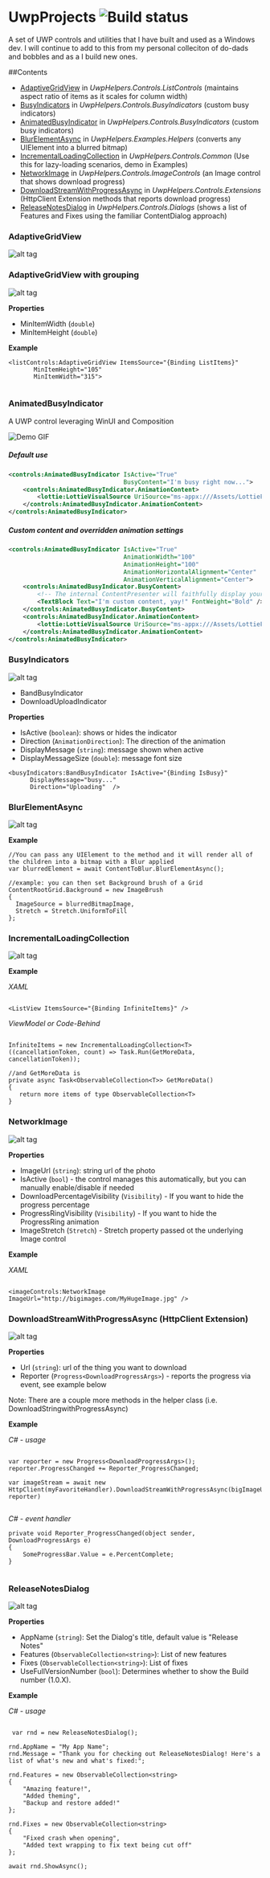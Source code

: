 # UwpProjects <img src="https://lance.visualstudio.com/DefaultCollection/_apis/public/build/definitions/99c7351f-17fc-47b4-9314-f259e58e77eb/2/badge" alt="Build status" />
A set of UWP controls and utilities that I have built and used as a Windows dev. I will continue to add to this from my personal colleciton of do-dads and bobbles and as a I build new ones.

##Contents

* [AdaptiveGridView](https://github.com/LanceMcCarthy/UwpProjects#adaptivegridview) in *UwpHelpers.Controls.ListControls* (maintains aspect ratio of items as it scales for column width)
* [BusyIndicators](https://github.com/LanceMcCarthy/UwpProjects#busyindicators) in *UwpHelpers.Controls.BusyIndicators* (custom busy indicators)
* [AnimatedBusyIndicator](https://github.com/LanceMcCarthy/UwpProjects#animatedbusyindicators) in *UwpHelpers.Controls.BusyIndicators* (custom busy indicators)
* [BlurElementAsync](https://github.com/LanceMcCarthy/UwpProjects#blurelementasync) in *UwpHelpers.Examples.Helpers* (converts any UIElement into a blurred bitmap)
* [IncrementalLoadingCollection](https://github.com/LanceMcCarthy/UwpProjects#incrementalloadingcollection) in *UwpHelpers.Controls.Common* (Use this for lazy-loading scenarios, demo in Examples)
* [NetworkImage](https://github.com/LanceMcCarthy/UwpProjects#networkimage) in *UwpHelpers.Controls.ImageControls* (an Image control that shows download progress)
* [DownloadStreamWithProgressAsync](https://github.com/LanceMcCarthy/UwpProjects#downloadstreamwithprogressasync-httpclient-extension) in *UwpHelpers.Controls.Extensions* (HttpClient Extension methods that reports download progress)
* [ReleaseNotesDialog](https://github.com/LanceMcCarthy/UwpProjects#releasenotesdialog) in *UwpHelpers.Controls.Dialogs* (shows a list of Features and Fixes using the familiar ContentDialog approach)


### AdaptiveGridView

![alt tag](https://i.gyazo.com/9d19b70d72c65c3d24fb81a857cdf4f8.gif)

### AdaptiveGridView with grouping

![alt tag](https://i.gyazo.com/d51eb22c60cbab80363b0e2976f9867d.gif)

**Properties**

* MinItemWidth (`double`)
* MinItemHeight (`double`)


**Example**

```
<listControls:AdaptiveGridView ItemsSource="{Binding ListItems}"
       MinItemHeight="105"
       MinItemWidth="315">
       
```

### AnimatedBusyIndicator
A UWP control leveraging WinUI and Composition

![Demo GIF](https://dvlup.blob.core.windows.net/general-app-files/GIFs/AnimatedBusyIndicator.gif)

##### Default use

```xml
<controls:AnimatedBusyIndicator IsActive="True"
                                BusyContent="I'm busy right now...">
    <controls:AnimatedBusyIndicator.AnimationContent>
        <lottie:LottieVisualSource UriSource="ms-appx:///Assets/LottieFiles/AlienIdScan.json" />
    </controls:AnimatedBusyIndicator.AnimationContent>
</controls:AnimatedBusyIndicator>
```

##### Custom content and overridden animation settings
```xml
<controls:AnimatedBusyIndicator IsActive="True"
                                AnimationWidth="100"
                                AnimationHeight="100"
                                AnimationHorizontalAlignment="Center"
                                AnimationVerticalAlignment="Center">
    <controls:AnimatedBusyIndicator.BusyContent>
        <!-- The internal ContentPresenter will faithfully display your content, but can still take advantage of inherited properties like Foreground -->
        <TextBlock Text="I'm custom content, yay!" FontWeight="Bold" />
    </controls:AnimatedBusyIndicator.BusyContent>
    <controls:AnimatedBusyIndicator.AnimationContent>
        <lottie:LottieVisualSource UriSource="ms-appx:///Assets/LottieFiles/ChartLoading.json" />
    </controls:AnimatedBusyIndicator.AnimationContent>
</controls:AnimatedBusyIndicator>
```

### BusyIndicators

![alt tag](https://i.gyazo.com/f95e8b62627551bec566f45aa7b77655.gif)

* BandBusyIndicator
* DownloadUploadIndicator



**Properties**

* IsActive (`boolean`): shows or hides the indicator
* Direction (`AnimationDirection`): The direction of the animation
* DisplayMessage (`string`): message shown when active
* DisplayMessageSize (`double`): message font size

```
<busyIndicators:BandBusyIndicator IsActive="{Binding IsBusy}"
      DisplayMessage="busy..."
      Direction="Uploading"  />
```

### BlurElementAsync

![alt tag](https://i.gyazo.com/b1ef38ded3e6428e607595d8638bb88f.gif)


**Example**

```
//You can pass any UIElement to the method and it will render all of the children into a bitmap with a Blur applied
var blurredElement = await ContentToBlur.BlurElementAsync();

//example: you can then set Background brush of a Grid
ContentRootGrid.Background = new ImageBrush
{
  ImageSource = blurredBitmapImage,
  Stretch = Stretch.UniformToFill
};

```


### IncrementalLoadingCollection

![alt tag](https://i.gyazo.com/450b257a52ece99e59052af9ff28d825.gif)


**Example**

*XAML*

```

<ListView ItemsSource="{Binding InfiniteItems}" />

```

*ViewModel or Code-Behind*


```

InfiniteItems = new IncrementalLoadingCollection<T>((cancellationToken, count) => Task.Run(GetMoreData, cancellationToken));
    
//and GetMoreData is
private async Task<ObservableCollection<T>> GetMoreData()
{
   return more items of type ObservableCollection<T>
}

```


### NetworkImage

![alt tag](https://i.gyazo.com/3cfc9b6d98bd5b060440a308edc45df7.gif)


**Properties**

* ImageUrl (`string`): string url of the photo
* IsActive (`bool`) - the control manages this automatically, but you can manually enable/disable if needed 
* DownloadPercentageVisibility (`Visibility`) - If you want to hide the progress percentage
* ProgressRingVisibility (`Visibility`) - If you want to hide the ProgressRing animation
* ImageStretch (`Stretch`) - Stretch property passed ot the underlying Image control


**Example**

*XAML*

```

<imageControls:NetworkImage ImageUrl="http://bigimages.com/MyHugeImage.jpg" />

``` 


### DownloadStreamWithProgressAsync (HttpClient Extension)

![alt tag](https://i.gyazo.com/70dc4afcd36b9a04a9c3159c67000a1c.gif)


**Properties**

* Url (`string`): url of the thing you want to download
* Reporter (`Progress<DownloadProgressArgs>`) - reports the progress via event, see example below

Note: There are a couple more methods in the helper class (i.e. DownloadStringwithProgressAsync)


**Example**

*C# - usage*

```

var reporter = new Progress<DownloadProgressArgs>();
reporter.ProgressChanged += Reporter_ProgressChanged;

var imageStream = await new HttpClient(myFavoriteHandler).DownloadStreamWithProgressAsync(bigImageUrl, reporter)
    
```

*C# - event handler*

```
private void Reporter_ProgressChanged(object sender, DownloadProgressArgs e)
{
    SomeProgressBar.Value = e.PercentComplete;
}
    
```


### ReleaseNotesDialog 

![alt tag](https://i.gyazo.com/25a89e98e5846e4ffff36b1b14e6399b.gif)


**Properties**

* AppName (`string`): Set the Dialog's title, default value is "Release Notes"
* Features (`ObservableCollection<string>`): List of new features
* Fixes (`ObservableCollection<string>`): List of fixes
* UseFullVersionNumber (`bool`): Determines whether to show the Build number (1.0.X).




**Example**

*C# - usage*

```

 var rnd = new ReleaseNotesDialog();
    
rnd.AppName = "My App Name";
rnd.Message = "Thank you for checking out ReleaseNotesDialog! Here's a list of what's new and what's fixed:";
    
rnd.Features = new ObservableCollection<string>
{ 
    "Amazing feature!", 
    "Added theming", 
    "Backup and restore added!" 
};
    
rnd.Fixes = new ObservableCollection<string>
{
    "Fixed crash when opening",
    "Added text wrapping to fix text being cut off"
};
    
await rnd.ShowAsync();

```




